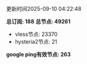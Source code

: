 更新时间2025-09-10 04:22:48

**总订阅: 188**
**总节点: 49261**
- vless节点: 23370
- hysteria2节点: 21

**google ping有效节点: 263**
